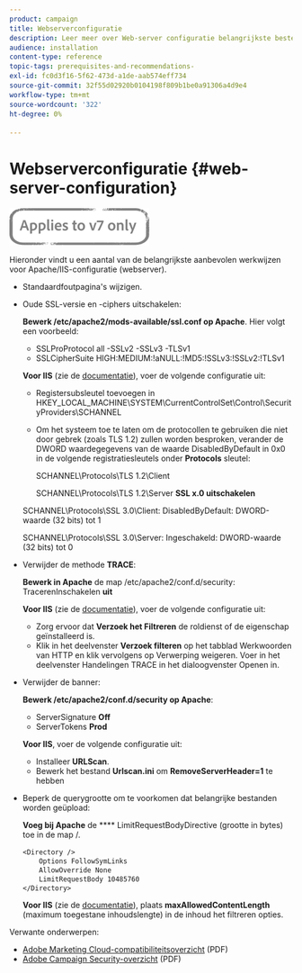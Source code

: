 ```yaml
---
product: campaign
title: Webserverconfiguratie
description: Leer meer over Web-server configuratie belangrijkste beste praktijken.
audience: installation
content-type: reference
topic-tags: prerequisites-and-recommendations-
exl-id: fc0d3f16-5f62-473d-a1de-aab574eff734
source-git-commit: 32f55d02920b0104198f809b1be0a91306a4d9e4
workflow-type: tm+mt
source-wordcount: '322'
ht-degree: 0%

---
```


# Webserverconfiguratie {#web-server-configuration}

![](../../assets/v7-only.svg)

Hieronder vindt u een aantal van de belangrijkste aanbevolen werkwijzen voor Apache/IIS-configuratie (webserver).

* Standaardfoutpagina&#39;s wijzigen.

* Oude SSL-versie en -ciphers uitschakelen:

   **Bewerk /etc/apache2/mods-available/ssl.conf op Apache**. Hier volgt een voorbeeld:

   * SSLProProtocol all -SSLv2 -SSLv3 -TLSv1
   * SSLCipherSuite HIGH:MEDIUM:!aNULL:!MD5:!SSLv3:!SSLv2:!TLSv1

   **Voor IIS**  (zie de  [documentatie](https://support.microsoft.com/en-us/kb/245030)), voer de volgende configuratie uit:

   * Registersubsleutel toevoegen in HKEY_LOCAL_MACHINE\SYSTEM\CurrentControlSet\Control\SecurityProviders\SCHANNEL
   * Om het systeem toe te laten om de protocollen te gebruiken die niet door gebrek (zoals TLS 1.2) zullen worden besproken, verander de DWORD waardegegevens van de waarde DisabledByDefault in 0x0 in de volgende registratiesleutels onder **Protocols** sleutel:

      SCHANNEL\Protocols\TLS 1.2\Client

      SCHANNEL\Protocols\TLS 1.2\Server
   **SSL x.0 uitschakelen**

   SCHANNEL\Protocols\SSL 3.0\Client: DisabledByDefault: DWORD-waarde (32 bits) tot 1

   SCHANNEL\Protocols\SSL 3.0\Server: Ingeschakeld: DWORD-waarde (32 bits) tot 0

* Verwijder de methode **TRACE**:

   **Bewerk in Apache** de map /etc/apache2/conf.d/security: TracerenInschakelen  **uit**

   **Voor IIS**  (zie de  [documentatie](https://www.iis.net/configreference/system.webserver/security/requestfiltering/verbs)), voer de volgende configuratie uit:

   * Zorg ervoor dat **Verzoek het Filtreren** de roldienst of de eigenschap geïnstalleerd is.
   * Klik in het deelvenster **Verzoek filteren** op het tabblad Werkwoorden van HTTP en klik vervolgens op Verwerping weigeren. Voer in het deelvenster Handelingen TRACE in het dialoogvenster Openen in.

* Verwijder de banner:

   **Bewerk /etc/apache2/conf.d/security op Apache**:

   * ServerSignature **Off**
   * ServerTokens **Prod**

   **Voor IIS**, voer de volgende configuratie uit:

   * Installeer **URLScan**.
   * Bewerk het bestand **Urlscan.ini** om **RemoveServerHeader=1** te hebben


* Beperk de querygrootte om te voorkomen dat belangrijke bestanden worden geüpload:

   **Voeg bij Apache** de  **** LimitRequestBodyDirective (grootte in bytes) toe in de map /.

   ```
   <Directory />
       Options FollowSymLinks
       AllowOverride None
       LimitRequestBody 10485760
   </Directory>
   ```

   **Voor IIS**  (zie de  [documentatie](https://www.iis.net/configreference/system.webserver/security/requestfiltering/requestlimits)), plaats  **maxAllowedContentLength**  (maximum toegestane inhoudslengte) in de inhoud het filtreren opties.

Verwante onderwerpen:

* [Adobe Marketing Cloud-compatibiliteitsoverzicht](https://experienceleague.adobe.com/docs/core-services/assets/Adobe-Marketing-Cloud-Privacy-and-Security-Overview.pdf)  (PDF)
* [Adobe Campaign Security-overzicht](https://wwwimages.adobe.com/content/dam/acom/en/marketing-cloud/campaign/pdfs/54658.en.campaign.wp.adb-security.pdf)  (PDF)
